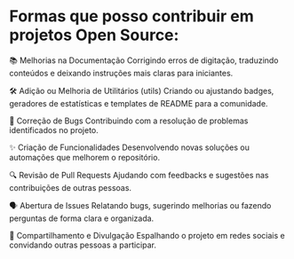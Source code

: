 # Formas que posso contribuir em projetos Open Source:

📚 Melhorias na Documentação
Corrigindo erros de digitação, traduzindo conteúdos e deixando instruções mais claras para iniciantes.

🛠️ Adição ou Melhoria de Utilitários (utils)
Criando ou ajustando badges, geradores de estatísticas e templates de README para a comunidade.

🐞 Correção de Bugs
Contribuindo com a resolução de problemas identificados no projeto.

✨ Criação de Funcionalidades
Desenvolvendo novas soluções ou automações que melhorem o repositório.

🔍 Revisão de Pull Requests
Ajudando com feedbacks e sugestões nas contribuições de outras pessoas.

🗣️ Abertura de Issues
Relatando bugs, sugerindo melhorias ou fazendo perguntas de forma clara e organizada.

📢 Compartilhamento e Divulgação
Espalhando o projeto em redes sociais e convidando outras pessoas a participar.

